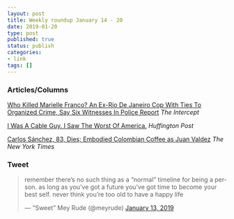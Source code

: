 ```yaml
---
layout: post
title: Weekly roundup January 14 - 20
date: 2019-01-20
type: post
published: true
status: publish
categories:
- link
tags: []
---
```


### Articles/Columns

[Who Killed Marielle Franco? An Ex-Rio De Janeiro Cop With Ties To Organized Crime, Say Six Witnesses In Police Report](https://theintercept.com/2019/01/17/marielle-franco-brazil-assassination-suspect/ "Who Killed Marielle Franco? An Ex-Rio De Janeiro Cop With Ties To Organized Crime, Say Six Witnesses In Police Report. By Sérgio Ramalho") *The Intercept*

[I Was A Cable Guy. I Saw The Worst Of America.](https://www.huffingtonpost.com/entry/cable-tech-dick-cheney-sex-dungeon_us_5c0ea571e4b06484c9fd4c21 "I Was A Cable Guy. I Saw The Worst Of America. By Lauren Hough") *Huffington Post*

[Carlos Sánchez, 83, Dies; Embodied Colombian Coffee as Juan Valdez](https://www.nytimes.com/2019/01/09/obituaries/carlos-sanchez-dead.html "Carlos Sánchez, 83, Dies; Embodied Colombian Coffee as Juan Valdez. By Daniel E. Slotnik") *The New York Times*

### Tweet

<blockquote class="twitter-tweet" data-lang="en"><p lang="en" dir="ltr">remember there’s no such thing as a “normal” timeline for being a person. as long as you’ve got a future you’ve got time to become your best self. never think you’re too old to have a happy life</p>&mdash; “Sweet” Mey Rude (@meyrude) <a href="https://twitter.com/meyrude/status/1084301530717536256?ref_src=twsrc%5Etfw">January 13, 2019</a></blockquote> <script async src="https://platform.twitter.com/widgets.js" charset="utf-8"></script> 
